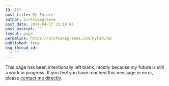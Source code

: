 ```yaml
---
ID: 157
post_title: My Future
author: profmikegreene
post_date: 2014-04-17 21:10:44
post_excerpt: ""
layout: page
permalink: https://profmikegreene.com/myfuture/
published: true
dsq_thread_id:
  - ""
---
```

This page has been intentionally left blank, mostly because my future is still a work in progress. If you feel you have reached this message in error, please <a href="/followme">contact me directly</a>.